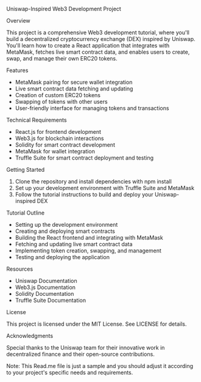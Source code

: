 Uniswap-Inspired Web3 Development Project

Overview

This project is a comprehensive Web3 development tutorial, where you'll build a decentralized cryptocurrency exchange (DEX) inspired by Uniswap. You'll learn how to create a React application that integrates with MetaMask, fetches live smart contract data, and enables users to create, swap, and manage their own ERC20 tokens.

Features

- MetaMask pairing for secure wallet integration
- Live smart contract data fetching and updating
- Creation of custom ERC20 tokens
- Swapping of tokens with other users
- User-friendly interface for managing tokens and transactions

Technical Requirements

- React.js for frontend development
- Web3.js for blockchain interactions
- Solidity for smart contract development
- MetaMask for wallet integration
- Truffle Suite for smart contract deployment and testing

Getting Started

1. Clone the repository and install dependencies with npm install
2. Set up your development environment with Truffle Suite and MetaMask
3. Follow the tutorial instructions to build and deploy your Uniswap-inspired DEX

Tutorial Outline

- Setting up the development environment
- Creating and deploying smart contracts
- Building the React frontend and integrating with MetaMask
- Fetching and updating live smart contract data
- Implementing token creation, swapping, and management
- Testing and deploying the application

Resources

- Uniswap Documentation 
- Web3.js Documentation 
- Solidity Documentation 
- Truffle Suite Documentation 

License

This project is licensed under the MIT License. See LICENSE for details.

Acknowledgments

Special thanks to the Uniswap team for their innovative work in decentralized finance and their open-source contributions.

Note: This Read.me file is just a sample and you should adjust it according to your project's specific needs and requirements.
